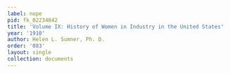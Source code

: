 ```yaml
---
label: nope
pid: fk_02234842
title: 'Volume IX: History of Women in Industry in the United States'
year: '1910'
author: Helen L. Sumner, Ph. D.
order: '083'
layout: single
collection: documents
---
```

